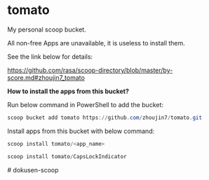 # tomato
My personal scoop bucket.

All non-free Apps are unavailable, it is useless to install them.

See the link below for details:

https://github.com/rasa/scoop-directory/blob/master/by-score.md#zhoujin7_tomato

**How to install the apps from this bucket?**

Run below command in PowerShell to add the bucket:

``` powershell
scoop bucket add tomato https://github.com/zhoujin7/tomato.git
```

Install apps from this bucket with below command:

``` powershell
scoop install tomato/<app_name>

scoop install tomato/CapsLockIndicator
```
#   d o k u s e n - s c o o p  
 